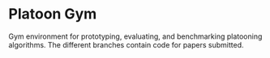 # Platoon Gym

Gym environment for prototyping, evaluating, and benchmarking platooning 
algorithms. The different branches contain code for papers submitted.

